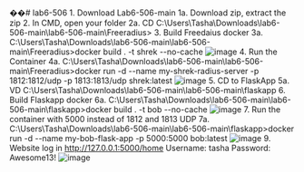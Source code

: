 ��#   l a b 6 - 5 0 6 
 
 1. Download Lab6-506-main
  1a. Download zip, extract the zip 
2. In CMD, open your folder
  2a. CD C:\Users\Tasha\Downloads\lab6-506-main\lab6-506-main\Freeradius>
3. Build Freedaius docker
  3a. C:\Users\Tasha\Downloads\lab6-506-main\lab6-506-main\Freeradius>docker build . -t shrek --no-cache
  ![image](https://github.com/tbonutti/LAB506/assets/137101671/89f659e0-3642-4f11-9370-7265b54b00cb)
4. Run the Container
  4a. C:\Users\Tasha\Downloads\lab6-506-main\lab6-506-main\Freeradius>docker run -d --name my-shrek-radius-server -p 1812:1812/udp -p 1813:1813/udp shrek:latest
  ![image](https://github.com/tbonutti/LAB506/assets/137101671/b1c8d924-ca1b-43cc-9dd1-dfe482517b13)
5. CD to FlaskApp
  5a. VD C:\Users\Tasha\Downloads\lab6-506-main\lab6-506-main\flaskapp
6. Build Flaskapp docker
  6a. C:\Users\Tasha\Downloads\lab6-506-main\lab6-506-main\flaskapp>docker build . -t bob --no-cache
  ![image](https://github.com/tbonutti/LAB506/assets/137101671/93a743e7-4e11-4f64-87b3-99d712e16ed6)
7. Run the container with 5000 instead of 1812 and 1813 UDP
  7a. C:\Users\Tasha\Downloads\lab6-506-main\lab6-506-main\flaskapp>docker run -d --name my-bob-flask-app -p 5000:5000 bob:latest
  ![image](https://github.com/tbonutti/LAB506/assets/137101671/9d0519d4-3bb5-46c1-b2bc-9a0dd2dd3569)
9. Website log in http://127.0.0.1:5000/home
  Username: tasha
  Password:  Awesome13!
  ![image](https://github.com/tbonutti/LAB506/assets/137101671/44584b3e-de6d-427d-92c9-e05e6aca51b0)
